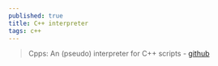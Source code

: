 ```yaml
---
published: true
title: C++ interpreter
tags: c++
---
```

> Cpps: An (pseudo) interpreter for C++ scripts - [github](https://github.com/duyanning/cpps)
